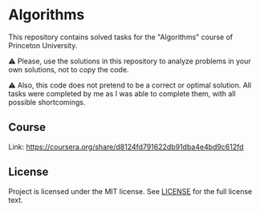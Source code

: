 # Algorithms

This repository contains solved tasks for the "Algorithms" course of Princeton University.

⚠️ Please, use the solutions in this repository to analyze problems in your own solutions, not to copy the code.

⚠️ Also, this code does not pretend to be a correct or optimal solution. All tasks were completed by me as I was able to complete them, with all possible shortcomings.

## Course

Link: https://coursera.org/share/d8124fd791622db91dba4e4bd9c612fd

## License
Project is licensed under the MIT license. See [LICENSE](LICENSE) for the full license text.